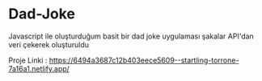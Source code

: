 # Dad-Joke
 Javascript ile oluşturduğum basit bir dad joke uygulaması şakalar API'dan veri çekerek oluşturuldu

Proje Linki : https://6494a3687c12b403eece5609--startling-torrone-7a16a1.netlify.app/